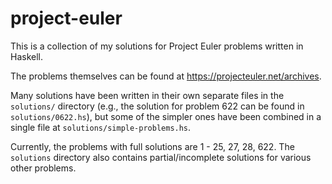 # project-euler

This is a collection of my solutions for Project Euler problems written in Haskell.

The problems themselves can be found at https://projecteuler.net/archives.

Many solutions have been written in their own separate files in the `solutions/` directory (e.g., the solution for problem 622 can be found in `solutions/0622.hs`), but some of the simpler ones have been combined in a single file at `solutions/simple-problems.hs`.

Currently, the problems with full solutions are
1 - 25, 27, 28, 622.
The `solutions` directory also contains partial/incomplete solutions for various other problems.
